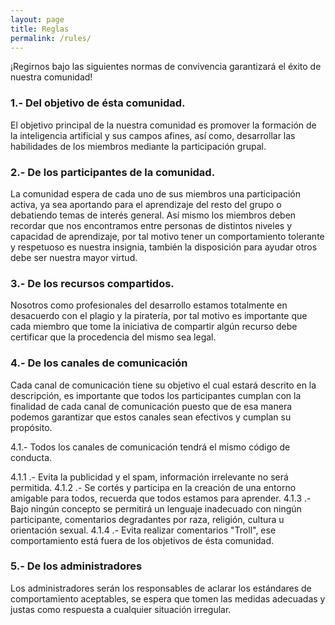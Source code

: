 ```yaml
---
layout: page
title: Reglas
permalink: /rules/
---
```


¡Regirnos bajo las siguientes normas de convivencia garantizará el éxito de nuestra comunidad!


### 1.- Del objetivo de ésta comunidad.

El objetivo principal de la nuestra comunidad es promover la formación de la inteligencia artificial y sus campos afines, así como, desarrollar las habilidades de los miembros mediante la participación grupal.

### 2.- De los participantes de la comunidad.

La comunidad espera de cada uno de sus miembros una participación activa, ya sea aportando para el aprendizaje del resto del grupo o debatiendo temas de interés general. Así mismo los miembros deben recordar que nos encontramos entre personas de distintos niveles y capacidad de aprendizaje, por tal motivo tener un comportamiento tolerante y respetuoso es nuestra insignia, también la disposición para ayudar otros debe ser nuestra mayor virtud.


### 3.- De los recursos compartidos.

Nosotros como profesionales del desarrollo estamos totalmente en desacuerdo con el plagio y la piratería, por tal motivo es importante que cada miembro que tome la iniciativa de compartir algún recurso debe certificar que la procedencia del mismo sea legal. 

### 4.- De los canales de comunicación

Cada canal de comunicación tiene su objetivo el cual estará descrito en la descripción, es importante que todos los participantes cumplan con la finalidad de cada canal de comunicación puesto que de esa manera podemos garantizar que estos canales sean efectivos y cumplan su propósito.


4.1.- Todos los canales de comunicación tendrá el mismo código de conducta.

 4.1.1 .- Evita la publicidad y el spam, información irrelevante no será permitida.
 4.1.2 .- Se cortés y participa en la creación de una entorno amigable para todos, recuerda que todos estamos para aprender.
 4.1.3 .- Bajo ningún concepto se permitirá un lenguaje inadecuado con ningún participante, comentarios degradantes por raza, religión, cultura u orientación sexual.
 4.1.4 .- Evita realizar comentarios "Troll", ese comportamiento está fuera de los objetivos de ésta comunidad.



### 5.- De los administradores

Los administradores serán los responsables de aclarar los estándares de comportamiento aceptables, se espera que tomen las medidas adecuadas y justas como respuesta a cualquier situación irregular. 
